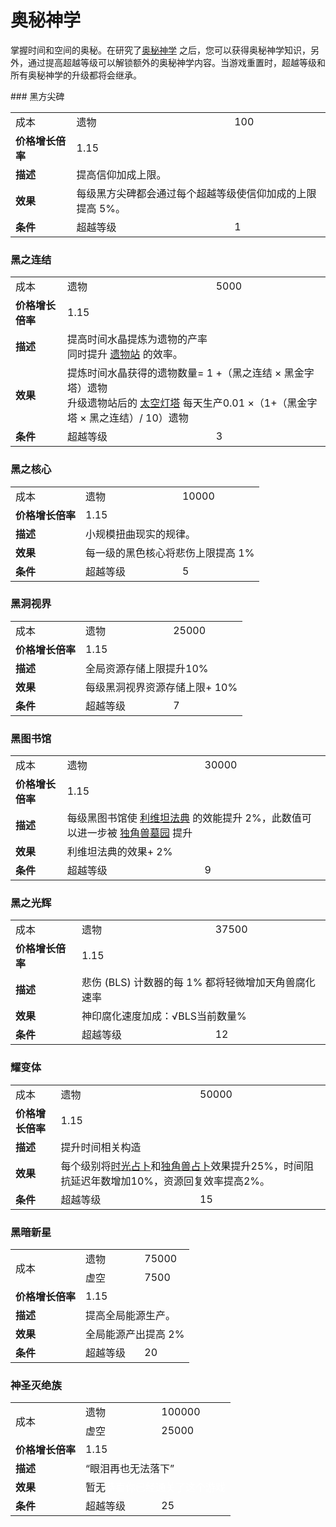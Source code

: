 # 奥秘神学

   <p>掌握时间和空间的奥秘。在研究了<a href="?file=001-猫咪百科/03-科学/01-科学#奥秘神学">奥秘神学</a> 之后，您可以获得奥秘神学知识，另外，通过提高超越等级可以解锁额外的奥秘神学内容。当游戏重置时，超越等级和所有奥秘神学的升级都将会继承。</p>
### 黑方尖碑
<table>
     <tbody>
      <tr>
       <td>成本</td>
       <td>遗物</td>
       <td>100</td>
      </tr>
      <tr>
       <td><strong>价格增长倍率</strong></td>
       <td colspan="2">1.15</td>
      </tr>
      <tr>
       <td><strong>描述</strong></td>
       <td colspan="2">提高信仰加成上限。</td>
      </tr>
      <tr>
       <td><strong>效果</strong></td>
       <td colspan="2">每级黑方尖碑都会通过每个超越等级使信仰加成的上限提高 5%。 </td>
      </tr>
      <tr>
       <td><strong>条件</strong></td>
       <td>超越等级</td>
       <td>1</td>
      </tr>
     </tbody>
    </table>

### 黑之连结

<table>
     <tbody>
      <tr>
       <td>成本</td>
       <td>遗物</td>
       <td>5000</td>
      </tr>
      <tr>
       <td><strong>价格增长倍率</strong></td>
       <td colspan="2">1.15</td>
      </tr>
      <tr>
       <td><strong>描述</strong></td>
       <td colspan="2">提高时间水晶提炼为遗物的产率
       <br>同时提升 <a href="?file=001-猫咪百科/04-工坊/01-升级#遗物站">遗物站</a> 的效率。</td>
      </tr>
      <tr>
       <td><strong>效果</strong></td>
       <td colspan="2">提炼时间水晶获得的遗物数量= 1 +（黑之连结 × 黑金字塔）遗物
       <br>升级遗物站后的 <a href="?file=001-猫咪百科/07-空间/09-开罗#太空灯塔">太空灯塔</a> 每天生产0.01 ×（1+（黑金字塔 × 黑之连结）/ 10）遗物</td>
      </tr>
      <tr>
       <td><strong>条件</strong></td>
       <td>超越等级</td>
       <td>3</td>
      </tr>
     </tbody>
    </table>

### 黑之核心
<table>
     <tbody>
      <tr>
       <td>成本</td>
       <td>遗物</td>
       <td>10000</td>
      </tr>
      <tr>
       <td><strong>价格增长倍率</strong></td>
       <td colspan="2">1.15</td>
      </tr>
      <tr>
       <td><strong>描述</strong></td>
       <td colspan="2">小规模扭曲现实的规律。</td>
      </tr>
      <tr>
       <td><strong>效果</strong></td>
       <td colspan="2">每一级的黑色核心将悲伤上限提高 1%</td>
      </tr>
      <tr>
       <td><strong>条件</strong></td>
       <td>超越等级</td>
       <td>5</td>
      </tr>
     </tbody>
    </table>


### 黑洞视界
<table>
     <tbody>
      <tr>
       <td>成本</td>
       <td>遗物</td>
       <td>25000</td>
      </tr>
      <tr>
       <td><strong>价格增长倍率</strong></td>
       <td colspan="2">1.15</td>
      </tr>
      <tr>
       <td><strong>描述</strong></td>
       <td colspan="2">全局资源存储上限提升10%</td>
      </tr>
      <tr>
       <td><strong>效果</strong></td>
       <td colspan="2">每级黑洞视界资源存储上限+ 10%</td>
      </tr>
      <tr>
       <td><strong>条件</strong></td>
       <td>超越等级</td>
       <td>7</td>
      </tr>
     </tbody>
    </table>

### 黑图书馆
<table>
     <tbody>
      <tr>
       <td>成本</td>
       <td>遗物</td>
       <td>30000</td>
      </tr>
      <tr>
       <td><strong>价格增长倍率</strong></td>
       <td colspan="2">1.15</td>
      </tr>
      <tr>
       <td><strong>描述</strong></td>
       <td colspan="2">每级黑图书馆使 <a href="?file=001-猫咪百科/03-科学/02-玄学#利维坦法典">利维坦法典</a> 的效能提升 2%，此数值可以进一步被 <a href="?file=001-猫咪百科/06-宗教/001-庙塔#独角兽墓园">独角兽墓园</a> 提升</td>
      </tr>
      <tr>
       <td><strong>效果</strong></td>
       <td colspan="2">利维坦法典的效果+ 2%</td>
      </tr>
      <tr>
       <td><strong>条件</strong></td>
       <td>超越等级</td>
       <td>9</td>
      </tr>
     </tbody>
    </table>

### 黑之光辉
<table>
     <tbody>
      <tr>
       <td>成本</td>
       <td>遗物</td>
       <td>37500</td>
      </tr>
      <tr>
       <td><strong>价格增长倍率</strong></td>
       <td colspan="2">1.15</td>
      </tr>
      <tr>
       <td><strong>描述</strong></td>
       <td colspan="2">悲伤 (BLS) 计数器的每 1% 都将轻微增加天角兽腐化速率</td>
      </tr>
      <tr>
       <td><strong>效果</strong></td>
       <td colspan="2">神印腐化速度加成：√BLS当前数量%</td>
      </tr>
      <tr>
       <td><strong>条件</strong></td>
       <td>超越等级</td>
       <td>12</td>
      </tr>
     </tbody>
    </table>

### 耀变体
<table>
     <tbody>
      <tr>
       <td>成本</td>
       <td>遗物</td>
       <td>50000</td>
      </tr>
      <tr>
       <td><strong>价格增长倍率</strong></td>
       <td colspan="2">1.15</td>
      </tr>
      <tr>
       <td><strong>描述</strong></td>
       <td colspan="2">提升时间相关构造 </td>
      </tr>
      <tr>
       <td><strong>效果</strong></td>
       <td colspan="2">每个级别将<a href="?file=001-猫咪百科/03-科学/02-玄学#时光占卜">时光占卜</a>和<a href="?file=001-猫咪百科/03-科学/02-玄学#独角兽占卜">独角兽占卜</a>效果提升25%，时间阻抗延迟年数增加10%，资源回复效率提高2%。</td>
      </tr>
      <tr>
       <td><strong>条件</strong></td>
       <td>超越等级</td>
       <td>15</td>
      </tr>
     </tbody>
    </table>

### 黑暗新星
<table>
     <tbody>
      <tr>
       <td rowspan="2">成本</td>
       <td>遗物</td>
       <td>75000</td>
      </tr>
      <tr>
       <td>虚空</td>
       <td>7500</td>
      </tr>
      <tr>
       <td><strong>价格增长倍率</strong></td>
       <td colspan="2">1.15</td>
      </tr>
      <tr>
       <td><strong>描述</strong></td>
       <td colspan="2">提高全局能源生产。 </td>
      </tr>
      <tr>
       <td><strong>效果</strong></td>
       <td colspan="2">全局能源产出提高 2%</td>
      </tr>
      <tr>
       <td><strong>条件</strong></td>
       <td>超越等级</td>
       <td>20</td>
      </tr>
     </tbody>
    </table>

### 神圣灭绝族
<table>
     <tbody>
      <tr>
       <td rowspan="2">成本</td>
       <td>遗物</td>
       <td>100000</td>
      </tr>
      <tr>
       <td>虚空</td>
       <td>25000</td>
      </tr>
      <tr>
       <td><strong>价格增长倍率</strong></td>
       <td colspan="2">1.15</td>
      </tr>
      <tr>
       <td><strong>描述</strong></td>
       <td colspan="2">“眼泪再也无法落下”</td>
      </tr>
      <tr>
       <td><strong>效果</strong></td>
       <td colspan="2">暂无<font color=white>恭喜你已经通关了这个游戏</font></td>
      </tr>
      <tr>
       <td><strong>条件</strong></td>
       <td>超越等级</td>
       <td>25</td>
      </tr>
     </tbody>
    </table>
